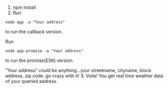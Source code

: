 1. npm install
2. Run
```
node app -a "Your address"
```
  to run the callback version.

  Run
```
node app-promise -a "Your address"
```
  to run the promise(ES6) version.

  "Your address" could be anything...your streetname, cityname, block address, zip code..go crazy with it!
3. Voila! You get real time weather data of your queried address.
